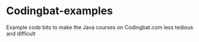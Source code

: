 # Codingbat-examples
Example code bits to make the Java courses on Codingbat.com less tedious and difficult
